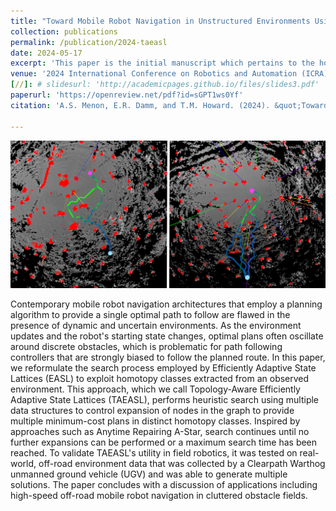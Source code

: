 ```yaml
---
title: "Toward Mobile Robot Navigation in Unstructured Environments Using Topology-Aware Efficiently Adaptive State Lattices"
collection: publications
permalink: /publication/2024-taeasl
date: 2024-05-17
excerpt: 'This paper is the initial manuscript which pertains to the homotopy-constraint search algorithm which is more rigorously examined in the above paper.'
venue: '2024 International Conference on Robotics and Automation (ICRA) Workshop on Resilient Off-Road Autonomy'
[//]: # slidesurl: 'http://academicpages.github.io/files/slides3.pdf'
paperurl: 'https://openreview.net/pdf?id=sGPT1ws0Yf'
citation: 'A.S. Menon, E.R. Damm, and T.M. Howard. (2024). &quot;Toward Mobile Robot Navigation in Unstructured Environments Using Topology-Aware Efficiently Adaptive State Lattices.&quot; <i>ICRA 2024 Workshop on Resilient Off-Road Autonomy</i>.'

---
```

![alt text](/images/taeasl_collage_forest.png)

Contemporary mobile robot navigation architectures that employ a planning algorithm to provide a single optimal path to follow are flawed in the presence of dynamic and uncertain environments. As the environment updates and the robot's starting state changes, optimal plans often oscillate around discrete obstacles, which is problematic for path following controllers that are strongly biased to follow the planned route. In this paper, we reformulate the search process employed by Efficiently Adaptive State Lattices (EASL) to exploit homotopy classes extracted from an observed environment. This approach, which we call Topology-Aware Efficiently Adaptive State Lattices (TAEASL), performs heuristic search using multiple data structures to control expansion of nodes in the graph to provide multiple minimum-cost plans in distinct homotopy classes. Inspired by approaches such as Anytime Repairing A-Star, search continues until no further expansions can be performed or a maximum search time has been reached. To validate TAEASL's utility in field robotics, it was tested on real-world, off-road environment data that was collected by a Clearpath Warthog unmanned ground vehicle (UGV) and was able to generate multiple solutions. The paper concludes with a discussion of applications including high-speed off-road mobile robot navigation in cluttered obstacle fields.
